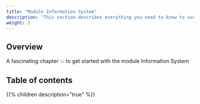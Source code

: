 ```yaml
---
title: "Module Information System"
description: "This section describes everything you need to know to use the module Information System"
weight: 2
---
```

## Overview

A fascinating chapter 💥 to get started with the module Information System

## Table of contents

{{% children description="true" %}}
